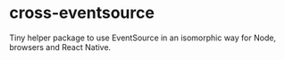 # cross-eventsource
Tiny helper package to use EventSource in an isomorphic way for Node, browsers and React Native.
